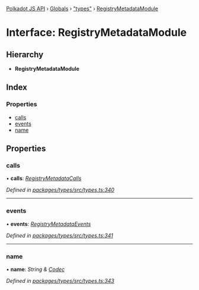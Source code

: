 [Polkadot JS API](../README.md) › [Globals](../globals.md) › ["types"](../modules/_types_.md) › [RegistryMetadataModule](_types_.registrymetadatamodule.md)

# Interface: RegistryMetadataModule

## Hierarchy

* **RegistryMetadataModule**

## Index

### Properties

* [calls](_types_.registrymetadatamodule.md#calls)
* [events](_types_.registrymetadatamodule.md#events)
* [name](_types_.registrymetadatamodule.md#name)

## Properties

###  calls

• **calls**: *[RegistryMetadataCalls](_types_.registrymetadatacalls.md)*

*Defined in [packages/types/src/types.ts:340](https://github.com/polkadot-js/api/blob/e2e8e3fedd/packages/types/src/types.ts#L340)*

___

###  events

• **events**: *[RegistryMetadataEvents](_types_.registrymetadataevents.md)*

*Defined in [packages/types/src/types.ts:341](https://github.com/polkadot-js/api/blob/e2e8e3fedd/packages/types/src/types.ts#L341)*

___

###  name

• **name**: *String & [Codec](_types_.codec.md)*

*Defined in [packages/types/src/types.ts:343](https://github.com/polkadot-js/api/blob/e2e8e3fedd/packages/types/src/types.ts#L343)*
